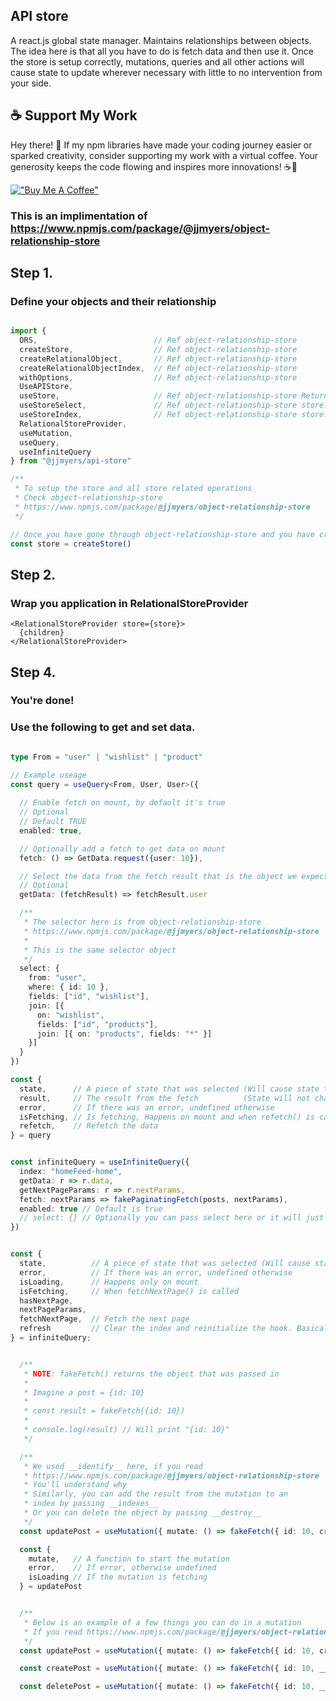 ## API store
A react.js global state manager. Maintains relationships between objects. The idea here is that all you have to do is fetch data and then use it. Once the store is setup correctly, mutations, queries and all other actions will cause state to update wherever necessary with little to no intervention from your side.

## ☕ Support My Work
Hey there! 👋 If my npm libraries have made your coding journey easier or sparked creativity, consider supporting my work with a virtual coffee. Your generosity keeps the code flowing and inspires more innovations! ☕🚀

[!["Buy Me A Coffee"](https://www.buymeacoffee.com/assets/img/custom_images/orange_img.png)](https://www.buymeacoffee.com/joshuajosephmyers)

### This is an implimentation of https://www.npmjs.com/package/@jjmyers/object-relationship-store

## Step 1.

### **Define your objects and their relationship**
```ts

import {
  ORS,                          // Ref object-relationship-store
  createStore,                  // Ref object-relationship-store
  createRelationalObject,       // Ref object-relationship-store
  createRelationalObjectIndex,  // Ref object-relationship-store
  withOptions,                  // Ref object-relationship-store
  UseAPIStore,
  useStore,                     // Ref object-relationship-store ReturnType<typeof createStore>
  useStoreSelect,               // Ref object-relationship-store store.select()
  useStoreIndex,                // Ref object-relationship-store store.selectIndex()
  RelationalStoreProvider,
  useMutation,
  useQuery,
  useInfiniteQuery
} from "@jjmyers/api-store"

/**
 * To setup the store and all store related operations
 * Check object-relationship-store
 * https://www.npmjs.com/package/@jjmyers/object-relationship-store
 */

// Once you have gone through object-relationship-store and you have created a store
const store = createStore()

```

## Step 2.

### **Wrap you application in RelationalStoreProvider**

```tsx
<RelationalStoreProvider store={store}>
  {children}
</RelationalStoreProvider>
```

## Step 4.

### **You're done!**
### **Use the following to get and set data.**

```ts

type From = "user" | "wishlist" | "product"

// Example useage
const query = useQuery<From, User, User>({
  
  // Enable fetch on mount, by default it's true
  // Optional
  // Default TRUE
  enabled: true,

  // Optionally add a fetch to get data on mount
  fetch: () => GetData.request({user: 10}),

  // Select the data from the fetch result that is the object we expect
  // Optional
  getData: (fetchResult) => fetchResult.user

  /**
   * The selector here is from object-relationship-store
   * https://www.npmjs.com/package/@jjmyers/object-relationship-store
   * 
   * This is the same selector object
   */
  select: {
    from: "user",
    where: { id: 10 },
    fields: ["id", "wishlist"],
    join: [{
      on: "wishlist",
      fields: ["id", "products"],
      join: [{ on: "products", fields: "*" }]
    }]
  }
})

const {
  state,      // A piece of state that was selected (Will cause state to update if the object changes)
  result,     // The result from the fetch          (State will not change, this is just the raw result from the fetch)
  error,      // If there was an error, undefined otherwise
  isFetching, // Is fetching, Happens on mount and when refetch() is called
  refetch,    // Refetch the data
} = query


const infiniteQuery = useInfiniteQuery({
  index: "homeFeed-home",
  getData: r => r.data,
  getNextPageParams: r => r.nextParams,
  fetch: nextParams => fakePaginatingFetch(posts, nextParams),
  enabled: true // Default is true
  // select: {} // Optionally you can pass select here or it will just select the object with no joins.
})


const {
  state,          // A piece of state that was selected (Will cause state to update if the object changes)
  error,          // If there was an error, undefined otherwise
  isLoading,      // Happens only on mount
  isFetching,     // When fetchNextPage() is called
  hasNextPage,    
  nextPageParams,
  fetchNextPage,  // Fetch the next page
  refresh         // Clear the index and reinitialize the hook. Basically reset.
} = infiniteQuery;


  /**
   * NOTE: fakeFetch() returns the object that was passed in
   * 
   * Imagine a post = {id: 10}
   * 
   * const result = fakeFetch({id: 10})
   * 
   * console.log(result) // Will print "{id: 10}"
   */

  /**
   * We used __identify__ here, if you read 
   * https://www.npmjs.com/package/@jjmyers/object-relationship-store
   * You'll understand why
   * Similarly, you can add the result from the mutation to an 
   * index by passing __indexes__
   * Or you can delete the object by passing __destroy__
   */
  const updatePost = useMutation({ mutate: () => fakeFetch({ id: 10, createdAt: "Updated", __identify__: "post" }) })

  const {
    mutate,   // A function to start the mutation
    error,    // If error, otherwise undefined
    isLoading // If the mutation is fetching
  } = updatePost


  /**
   * Below is an example of a few things you can do in a mutation
   * If you read https://www.npmjs.com/package/@jjmyers/object-relationship-store, it will make more sense if it's not clear.
   */
  const updatePost = useMutation({ mutate: () => fakeFetch({ id: 10, createdAt: "Updated", __identify__: "post" }) })

  const createPost = useMutation({ mutate: () => fakeFetch({ id: 10, __identify__: "post", __indexes__: ["homeFeed-home"] }) })

  const deletePost = useMutation({ mutate: () => fakeFetch({ id: 10, __identify__: "post", __destroy__: true }) })

```